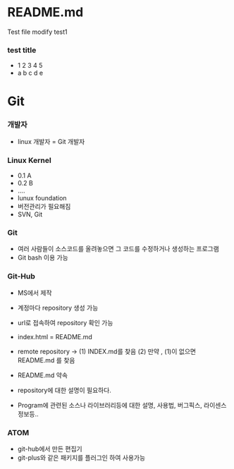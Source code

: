 # README.md
Test file
modify
test1
### test title
- 1 2 3 4 5
- a b c d e

# Git

### 개발자
- linux 개발자 = Git 개발자

### Linux Kernel
- 0.1 A
- 0.2 B
- ....
- lunux foundation
- 버전관리가 필요해짐
- SVN, Git

### Git
- 여러 사람들이 소스코드를 올려놓으면 그 코드를 수정하거나 생성하는 프로그램
- Git bash 이용 가능

### Git-Hub
- MS에서 제작
- 계정마다 repository 생성 가능
- url로 접속하여 repository 확인 가능

- index.html = README.md
- remote repository -> (1) INDEX.md를 찾음
(2) 만약 , (1)이 없으면 README.md 를 찾음

- README.md 약속
- repository에 대한 설명이 필요하다.
- Program에 관련된 소스나 라이브러리등에 대한 설명, 사용법, 버그픽스, 라이센스정보등..


### ATOM
- git-hub에서 만든 편집기
- git-plus와 같은 패키지를 플러그인 하여 사용가능
